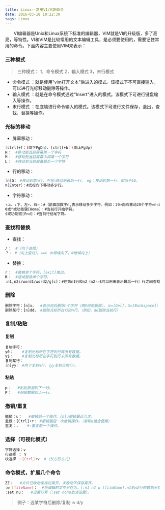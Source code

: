 ```yaml
---
title: Linux--常用VI/VIM命令
date: 2016-03-18 10:22:30
tags: Linux
---
```


　　VI编辑器是Unix和Linux系统下标准的编辑器，VIM就是VI的升级版，多了高亮，等特性。VI和VIM是比较常用的文本编辑工具，是必须要使用的，需要记住常用的命令。下面内容主要使用VIM来表示：

<!-- more -->

### 三种模式

> 三种模式： 1，命令模式   2，输入模式   3，末行模式

- 命令模式 ：就是使用"vim打开文本"后进入的模式。该模式下不可直接输入，可以进行光标移动删除等操作。
- 输入模式 ：就是在命令模式通过"Insert"进入的模式。该模式下可进行键盘输入等操作。
- 末行模式 ：在底端进行命令输入的模式，该模式下可进行文件保存，退出，查找，替换等操作。

### 光标的移动

- 屏幕移动：

``` bash
[ctrl]+f：(向下PgDn)、[ctrl]+b：(向上PgUp)
H：  #移动到当前屏幕第一个字符
M：  #移动到当前屏幕中间第一个字符
L：  #移动到当前屏幕最后一个字符
```

- 行的移动：

``` bash
[n]G： #移动到第n行，不写n移动到最后一行。 eg：移动到第一行，相当于1G。
n[Enter]：#光标向下移动多少行。
```

- 字符移动：


``` bash
↑上、↓下、左←、右→：#（前面加数字n,表示移动多少字符，例如：20→向右移动20个字符=n<apace>）。
0或^或功能键[Home]：#当前行开始字符。
$或功能键[End]：#当前行结尾字符。
```

### 查找和替换

- 查找：   

``` bash 
/：  #（向下查找）
？： #（向上查找）。==>（n继续向下，N继续向上）
```

- 替换：   

``` bash
r：  #替换单个字符，[exit]推出。
R：  #连续替换单个字符。
:n1,n2s/word1/word2/g[c]：#在第n1行和n2（n2->$可以用来表示最后一行）行之间查找word1并替换为word2。 (c,提示用户确认confirm)。
```

### 删除

``` bash
删除字符：[n]x，  #表示向后删除n个字符（用X向前删除）。（x=[Del]，X=[Backspace]）
删除某行：[n]dd， #删除光标所在行的n行。（例如，dd删除当前行）
```

### 复制/粘贴

#### 复制

``` bash
复制字符：
y0：    #复制光标所在字符到行首所有数据。
y$：    #复制光标所在字符到行末所有数据。
复制某行：
[n]yy： #向下复制n行，（yy复制当前行）。
```

#### 粘贴

``` bash
p：   #粘贴数据到下一行。
P：   #粘贴数据到上一行。
```

### 撤销/重复

``` bash
撤销：u：   #撤销前一个操作。[n]u撤销最近几次。
重做：[Ctrl]+r： #撤销最后一次撤销操作。（常和u组合使用）
重复：.    #:重复前一个操作。
```

### 选择（可视化模式）

``` bash
字符选择：v   
行选择 ： V   
块选择 ：[Ctrl]+v  #（长方形方式）
```

### 命令模式，扩展几个命令

``` bash
ZZ：   #文件已改动保存后离开，未改动不保存离开。
:w [fileName]：  #将编辑的文件另存为。(:n1 n2 w [fileName],n1到n2行的数据另存为新文件)。
:set nu：   #设置行号（:set nonu取消设置）。
```

> 例子：选某字符后删除/复制 :v d/y

